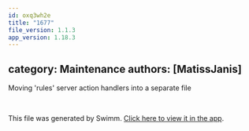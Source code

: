 ```yaml
---
id: oxq3wh2e
title: "1677"
file_version: 1.1.3
app_version: 1.18.3
---
```


## category: Maintenance authors: \[MatissJanis\]

Moving 'rules' server action handlers into a separate file

<br/>

This file was generated by Swimm. [Click here to view it in the app](https://app.swimm.io/repos/Z2l0aHViJTNBJTNBYWN0dWFsJTNBJTNBc2FuanBhcmVlaw==/docs/oxq3wh2e).

